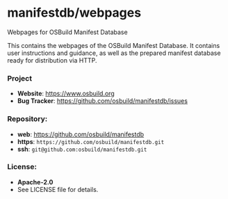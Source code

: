 manifestdb/webpages
===================

Webpages for OSBuild Manifest Database

This contains the webpages of the OSBuild Manifest Database. It contains user
instructions and guidance, as well as the prepared manifest database ready for
distribution via HTTP.

### Project

 * **Website**: <https://www.osbuild.org>
 * **Bug Tracker**: <https://github.com/osbuild/manifestdb/issues>

### Repository:

 - **web**:   <https://github.com/osbuild/manifestdb>
 - **https**: `https://github.com/osbuild/manifestdb.git`
 - **ssh**:   `git@github.com:osbuild/manifestdb.git`

### License:

 - **Apache-2.0**
 - See LICENSE file for details.
